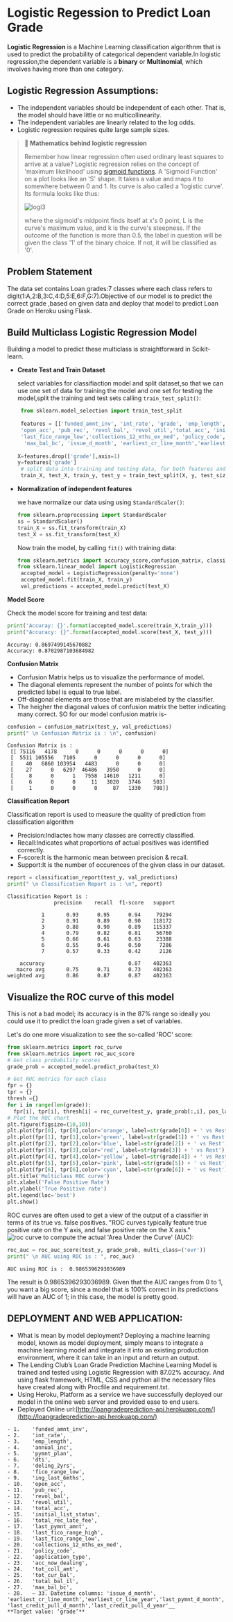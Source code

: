 # Logistic Regession to Predict Loan Grade
**Logistic Regression** is a Machine Learning classification algorithnm that is used to predict the probability of categorical dependent variable.In logistic regression,the dependent variable is a **binary** or **Multinomial**, which involves having more than one category.

## Logistic Regression Assumptions:
- The independent variables should be independent of each other. That is, the model should have little or no multicollinearity.
- The independent variables are linearly related to the log odds.
- Logistic regression requires quite large sample sizes.

> **🧮 Mathematics behind logistic regression**
>
> Remember how linear regression often used ordinary least squares to arrive at a value? Logistic regression relies on the concept of 'maximum likelihood' using [sigmoid functions](https://wikipedia.org/wiki/Sigmoid_function). A 'Sigmoid Function' on a plot looks like an 'S' shape. It takes a value and maps it to somewhere between 0 and 1. Its curve is also called a 'logistic curve'. Its formula looks like thus:
>
> ![logi3](https://user-images.githubusercontent.com/78952426/126063661-af40a4fb-cd81-42b5-8eec-4b40ac681f01.png)
>
> where the sigmoid's midpoint finds itself at x's 0 point, L is the curve's maximum value, and k is the curve's steepness. If the outcome of the function is more than 0.5, the label in question will be given the class '1' of the binary choice. If not, it will be classified as '0'.
 
## Problem Statement
The data set contains Loan grades:7 classes where each class refers to digit(1:A,2:B,3:C,4:D,5:E,6:F,G:7).Objective of our model is to predict the correct grade ,based on given data and deploy that model to predict Loan Grade on Heroku using Flask.

## Build Multiclass Logistic Regression Model
Building a model to predict these multiclass is straightforward in Scikit-learn.
 - **Create Test and Train Dataset**

   select variables for classifiaction model and split dataset,so that we can use one set of data for training the model and one set for testing the model,split the training        and test sets calling `train_test_split()`:
   ```python
    from sklearn.model_selection import train_test_split
    
    features = [['funded_amnt_inv', 'int_rate', 'grade', 'emp_length','annual_inc', 'pymnt_plan', 'dti', 'deling_2yrs', 'fico_range_low','ing_last_6mths', 
    'open_acc', 'pub_rec', 'revol_bal', 'revol_util','total_acc', 'initial_list_status', 'total_rec_late_fee','last_pymnt_amnt', 'last_fico_range_high',
    'last_fico_range_low','collections_12_mths_ex_med', 'policy_code', 'application_type','acc_now_dealing', 'tot_coll_amt', 'tot_cur_bal', 'total_bal_il',
     'max_bal_bc', 'issue_d_month', 'earliest_cr_line_month','earliest_cr_line_year', 'last_pymnt_d_year','last_credit_pull_d_month', 'last_credit_pull_d_year']]
    
   X=features.drop(['grade'],axis=1)
   y=features['grade']
    # split data into training and testing data, for both features and target
    train_X, test_X, train_y, test_y = train_test_split(X, y, test_size= 0.2, random_state=1)
    ```
  - **Normalization of independent features**
  
    we have normalize our data using using `StandardScaler()`:
    ```python
    from sklearn.preprocessing import StandardScaler
    ss = StandardScaler()
    train_X = ss.fit_transform(train_X)
    test_X = ss.fit_transform(test_X)
    ```
    Now train the model, by calling `fit()` with training data:
    ```python
    from sklearn.metrics import accuracy_score,confusion_matrix, classification_report 
    from sklearn.linear_model import LogisticRegression
     accepted_model = LogisticRegression(penalty='none')
     accepted_model.fit(train_X, train_y)
     val_predictions = accepted_model.predict(test_X)
    
    ```
**Model Score**

Check the model score for training and test data:
 ```python
 print('Accuray: {}'.format(accepted_model.score(train_X,train_y)))
print("Accuracy: {}".format(accepted_model.score(test_X, test_y)))
```
```output
Accuray: 0.8697499145670882
Accuracy: 0.8702987103684982
```
**Confusion Matrix**
- Confusion Matrix helps us to visualize the performance of model.
- The diagonal elements represent the number of points for which the predicted label is equal to true label.
- Off-diagonal elements are those that are mislabeled by the classifier.
- The heigher the diagonal values of confusion matrix the better indicating many correct.
SO for our model confusion matrix is-
```python
confusion = confusion_matrix(test_y, val_predictions)
print(" \n Confusion Matrix is : \n", confusion)
```
```output
Confusion Matrix is : 
 [[ 75116   4178      0      0      0      0      0]
 [  5511 105556   7105      0      0      0      0]
 [    40   6860 103954   4483      0      0      0]
 [    27      0   6297  46486   3950      0      0]
 [     8      0      1   7558  14610   1211      0]
 [     6      0      0     11   3020   3746    503]
 [     1      0      0      0     87   1330    708]]
```
**Classification Report**

Classification report is used to measure the quality of prediction from classification algorithm
- Precision:Indiactes how many classes are correctly classified.
- Recall:Indicates what proportions of actual positives was identified correctly.
- F-score:It is the harmonic mean between precision & recall.
- Support:It is the number of occurences of the given class in our dataset.
```python
report = classification_report(test_y, val_predictions)
print(" \n Classification Report is : \n", report)
```
```output
Classification Report is : 
               precision    recall  f1-score   support

           1       0.93      0.95      0.94     79294
           2       0.91      0.89      0.90    118172
           3       0.88      0.90      0.89    115337
           4       0.79      0.82      0.81     56760
           5       0.66      0.61      0.63     23388
           6       0.55      0.46      0.50      7286
           7       0.57      0.33      0.42      2126

    accuracy                           0.87    402363
   macro avg       0.75      0.71      0.73    402363
weighted avg       0.86      0.87      0.87    402363
```

## Visualize the ROC curve of this model

This is not a bad model; its accuracy is in the 87% range so ideally you could use it to predict the loan grade given a set of variables.

Let's do one more visualization to see the so-called 'ROC' score:
```python
from sklearn.metrics import roc_curve
from sklearn.metrics import roc_auc_score
# Get class probability scores
grade_prob = accepted_model.predict_proba(test_X)

# Get ROC metrics for each class
fpr = {}
tpr = {}
thresh ={}
for i in range(len(grade)):
  fpr[i], tpr[i], thresh[i] = roc_curve(test_y, grade_prob[:,i], pos_label=i) 
# Plot the ROC chart
plt.figure(figsize=(10,10))
plt.plot(fpr[0], tpr[0],color='orange', label=str(grade[0]) + ' vs Rest')
plt.plot(fpr[1], tpr[1],color='green', label=str(grade[1]) + ' vs Rest')
plt.plot(fpr[2], tpr[2],color='blue', label=str(grade[2]) + ' vs Rest')
plt.plot(fpr[3], tpr[3],color='red', label=str(grade[3]) + ' vs Rest')
plt.plot(fpr[4], tpr[4],color='yellow', label=str(grade[4]) + ' vs Rest')
plt.plot(fpr[5], tpr[5],color='pink', label=str(grade[5]) + ' vs Rest')
plt.plot(fpr[6], tpr[6],color='cyan', label=str(grade[6]) + ' vs Rest')
plt.title('Multiclass ROC curve')
plt.xlabel('False Positive Rate')
plt.ylabel('True Positive rate')
plt.legend(loc='best')
plt.show()
```
ROC curves are often used to get a view of the output of a classifier in terms of its true vs. false positives. "ROC curves typically feature true positive rate on the Y axis, and false positive rate on the X axis."
![roc curve](https://user-images.githubusercontent.com/78952426/126062638-7c34bbb3-9bf7-44e5-9e3c-5fd0bcd411f9.png)
to compute the actual 'Area Under the Curve' (AUC):
```python
roc_auc = roc_auc_score(test_y, grade_prob, multi_class=('ovr'))
print(" \n AUC using ROC is : ", roc_auc)
```
```output
AUC using ROC is :  0.9865396293036989
```
The result is  0.9865396293036989. Given that the AUC ranges from 0 to 1, you want a big score, since a model that is 100% correct in its predictions will have an AUC of 1; in this case, the model is pretty good.

## **DEPLOYMENT AND WEB APPLICATION:**
  - What is mean by model deployment? Deploying a machine learning model, known as model deployment, simply means to integrate a machine learning model and integrate it into an existing production environment, where it can take in an input and return an output. 
  - The Lending Club’s Loan Grade Prediction Machine Learning Model is trained and tested using Logistic Regression with 87.02% accuracy. And using flask framework, HTML, CSS and python all the necessary files have created along with Procfile and requirement.txt. 
  - Using Heroku, Platform as a service we have successfully deployed our model in the online web server and provided ease to end users.
  - Deployed Online url:[http://loangradeprediction-api.herokuapp.com/](http://loangradeprediction-api.herokuapp.com/)
 

```output
- 1.	'funded_amnt_inv',  
- 2.	'int_rate',  
- 3.	'emp_length',  
- 4.	'annual_inc',  
- 5.	'pymnt_plan',  
- 6.	'dti',  
- 7.	'deling_2yrs',  
- 8.	'fico_range_low',  
- 9.	'ing_last_6mths',  
- 10.	'open_acc',  
- 11.	'pub_rec',  
- 12.	'revol_bal',  
- 13.	'revol_util',  
- 14.	'total_acc',  
- 15.	'initial_list_status',  
- 16.	'total_rec_late_fee',  
- 17.	'last_pymnt_amnt',  
- 18.	'last_fico_range_high',  
- 19.	'last_fico_range_low',  
- 20.	'collections_12_mths_ex_med',  
- 21.	'policy_code',  
- 22.	'application_type',  
- 23.	'acc_now_dealing',  
- 24.	'tot_coll_amt',  
- 25.	'tot_cur_bal',  
- 26.	'total_bal_il',  
- 27.	'max_bal_bc',  
- 28.	– 33. Datetime columns: 'issue_d_month', 'earliest_cr_line_month','earliest_cr_line_year','last_pymnt_d_month', 'last_credit_pull_d_month','last_credit_pull_d_year'__    
**Target value: ‘grade’**
```



